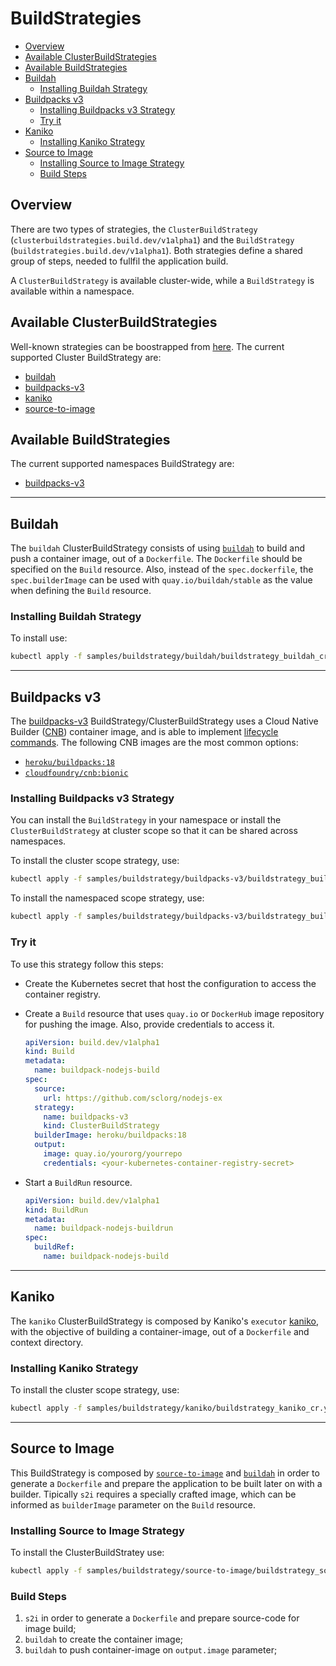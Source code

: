 # BuildStrategies

- [Overview](#overview)
- [Available ClusterBuildStrategies](#available-clusterbuildstrategies)
- [Available BuildStrategies](#available-buildstrategies)
- [Buildah](#buildah)
  - [Installing Buildah Strategy](#installing-buildah-strategy)
- [Buildpacks v3](#buildpacks-v3)
  - [Installing Buildpacks v3 Strategy](#installing-buildpacks-v3-strategy)
  - [Try it](#try-it)
- [Kaniko](#kaniko)
  - [Installing Kaniko Strategy](#installing-kaniko-strategy)
- [Source to Image](#source-to-image)
  - [Installing Source to Image Strategy](#installing-source-to-image-strategy)
  - [Build Steps](#build-steps)

## Overview

There are two types of strategies, the `ClusterBuildStrategy` (`clusterbuildstrategies.build.dev/v1alpha1`) and the `BuildStrategy` (`buildstrategies.build.dev/v1alpha1`). Both strategies define a shared group of steps, needed to fullfil the application build.

A `ClusterBuildStrategy` is available cluster-wide, while a `BuildStrategy` is available within a namespace.

## Available ClusterBuildStrategies

Well-known strategies can be boostrapped from [here](samples/buildstrategy). The current supported Cluster BuildStrategy are:

- [buildah](../samples/buildstrategy/buildah/buildstrategy_buildah_cr.yaml)
- [buildpacks-v3](../samples/buildstrategy/buildpacks-v3/buildstrategy_buildpacks-v3_cr.yaml)
- [kaniko](../samples/buildstrategy/kaniko/buildstrategy_kaniko_cr.yaml)
- [source-to-image](../samples/buildstrategy/source-to-image/buildstrategy_source-to-image_cr.yaml)

## Available BuildStrategies

The current supported namespaces BuildStrategy are:

- [buildpacks-v3](../samples/buildstrategy/buildpacks-v3/buildstrategy_buildpacks-v3_namespaced_cr.yaml)

---

## Buildah

The `buildah` ClusterBuildStrategy consists of using [`buildah`](https://github.com/containers/buildah) to build and push a container image, out of a `Dockerfile`. The `Dockerfile` should be specified on the `Build` resource. Also, instead of the `spec.dockerfile`, the `spec.builderImage` can be used with `quay.io/buildah/stable` as the value when defining the `Build` resource.

### Installing Buildah Strategy

To install use:

```sh
kubectl apply -f samples/buildstrategy/buildah/buildstrategy_buildah_cr.yaml
```

---

## Buildpacks v3

The [buildpacks-v3][buildpacks] BuildStrategy/ClusterBuildStrategy uses a Cloud Native Builder ([CNB][cnb]) container image, and is able to implement [lifecycle commands][lifecycle]. The following CNB images are the most common options:

- [`heroku/buildpacks:18`][hubheroku]
- [`cloudfoundry/cnb:bionic`][hubcloudfoundry]

### Installing Buildpacks v3 Strategy

You can install the `BuildStrategy` in your namespace or install the `ClusterBuildStrategy` at cluster scope so that it can be shared across namespaces.

To install the cluster scope strategy, use:

```sh
kubectl apply -f samples/buildstrategy/buildpacks-v3/buildstrategy_buildpacks-v3_cr.yaml
```

To install the namespaced scope strategy, use:

```sh
kubectl apply -f samples/buildstrategy/buildpacks-v3/buildstrategy_buildpacks-v3_namespaced_cr.yaml
```

### Try it

To use this strategy follow this steps:

- Create the Kubernetes secret that host the configuration to access the container registry.

- Create a `Build` resource that uses `quay.io` or `DockerHub` image repository for pushing the image. Also, provide credentials to access it.

  ```yaml
  apiVersion: build.dev/v1alpha1
  kind: Build
  metadata:
    name: buildpack-nodejs-build
  spec:
    source:
      url: https://github.com/sclorg/nodejs-ex
    strategy:
      name: buildpacks-v3
      kind: ClusterBuildStrategy
    builderImage: heroku/buildpacks:18
    output:
      image: quay.io/yourorg/yourrepo
      credentials: <your-kubernetes-container-registry-secret>
  ```

- Start a `BuildRun` resource.

  ```yaml
  apiVersion: build.dev/v1alpha1
  kind: BuildRun
  metadata:
    name: buildpack-nodejs-buildrun
  spec:
    buildRef:
      name: buildpack-nodejs-build
  ```

---

## Kaniko

The `kaniko` ClusterBuildStrategy is composed by Kaniko's `executor` [kaniko], with the objective of building a container-image, out of a `Dockerfile` and context directory.

### Installing Kaniko Strategy

To install the cluster scope strategy, use:

```sh
kubectl apply -f samples/buildstrategy/kaniko/buildstrategy_kaniko_cr.yaml
```

---

## Source to Image

This BuildStrategy is composed by [`source-to-image`][s2i] and [`buildah`][buildah] in order to generate a `Dockerfile` and prepare the application to be built later on with a builder. Tipically `s2i` requires a specially crafted image, which can be
informed as `builderImage` parameter on the `Build` resource.

### Installing Source to Image Strategy

To install the ClusterBuildStratey use:

```sh
kubectl apply -f samples/buildstrategy/source-to-image/buildstrategy_source-to-image_cr.yaml
```

### Build Steps

1. `s2i` in order to generate a `Dockerfile` and prepare source-code for image build;
2. `buildah` to create the container image;
3. `buildah` to push container-image on `output.image` parameter;

[buildpacks]: https://buildpacks.io/
[cnb]: https://buildpacks.io/docs/concepts/components/builder/
[lifecycle]: https://buildpacks.io/docs/concepts/components/lifecycle/
[hubheroku]: https://hub.docker.com/r/heroku/buildpacks/
[hubcloudfoundry]: https://hub.docker.com/r/cloudfoundry/cnb
[kaniko]: https://github.com/GoogleContainerTools/kaniko
[s2i]: https://github.com/openshift/source-to-image
[buildah]: https://github.com/containers/buildah